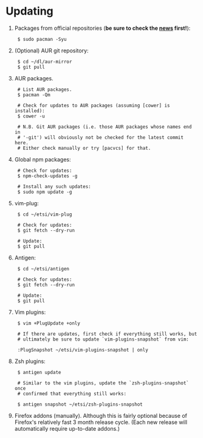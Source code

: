 # Updating

1. Packages from official repositories (**be sure to check the [news]
   first!**):

        $ sudo pacman -Syu

2. (Optional) AUR git repository:

        $ cd ~/dl/aur-mirror
        $ git pull

3. AUR packages.

        # List AUR packages.
        $ pacman -Qm

        # Check for updates to AUR packages (assuming [cower] is installed):
        $ cower -u

        # N.B. Git AUR packages (i.e. those AUR packages whose names end in
        # '-git') will obviously not be checked for the latest commit here.
        # Either check manually or try [pacvcs] for that.

4. Global npm packages:

        # Check for updates:
        $ npm-check-updates -g

        # Install any such updates:
        $ sudo npm update -g

5. vim-plug:

        $ cd ~/etsi/vim-plug

        # Check for updates:
        $ git fetch --dry-run

        # Update:
        $ git pull

6. Antigen:

        $ cd ~/etsi/antigen

        # Check for updates:
        $ git fetch --dry-run

        # Update:
        $ git pull

5. Vim plugins:

        $ vim +PlugUpdate +only

        # If there are updates, first check if everything still works, but
        # ultimately be sure to update `vim-plugins-snapshot` from vim:

        :PlugSnapshot ~/etsi/vim-plugins-snapshot | only

6. Zsh plugins:

        $ antigen update

        # Similar to the vim plugins, update the `zsh-plugins-snapshot` once
        # confirmed that everything still works:

        $ antigen snapshot ~/etsi/zsh-plugins-snapshot

7. Firefox addons (manually). Although this is fairly optional because of
   Firefox's relatively fast 3 month release cycle. (Each new release will
   automatically require up-to-date addons.)

[news]: https://www.archlinux.org/news/
[cower]: https://github.com/falconindy/cower
[pacvcs]: https://gist.github.com/pzl/123e7fea9a580737b92b
